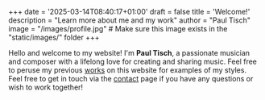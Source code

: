 +++
date = '2025-03-14T08:40:17+01:00'
draft = false
title = 'Welcome!'
description = "Learn more about me and my work"
author = "Paul Tisch"
image = "/images/profile.jpg"  # Make sure this image exists in the "static/images/" folder
+++

Hello and welcome to my website! I'm **Paul Tisch**, a passionate musician and composer with a lifelong love for creating and sharing music. Feel free to peruse my previous [works](/works/) on this website for examples of my styles. Feel free to get in touch via the [contact](/contact/) page if you have any questions or wish to work together!

